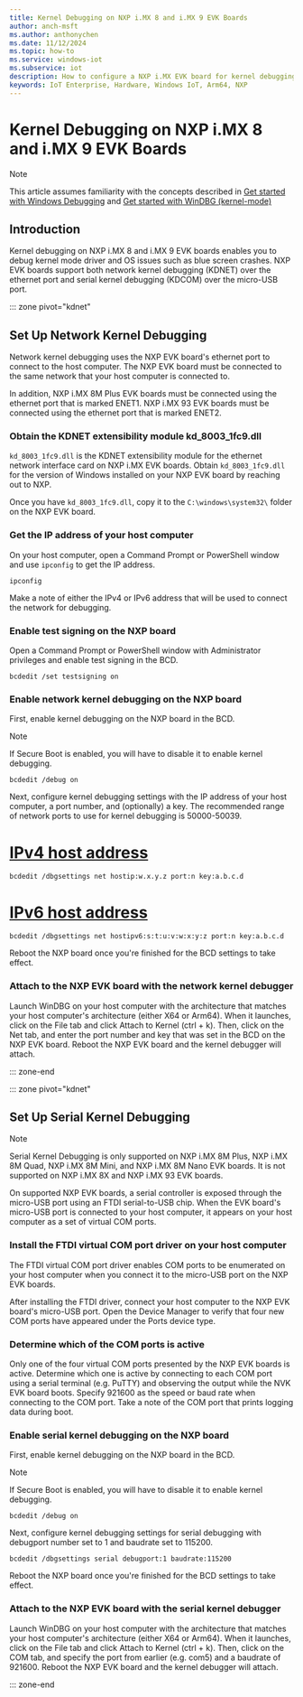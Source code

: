 ```yaml
---
title: Kernel Debugging on NXP i.MX 8 and i.MX 9 EVK Boards
author: anch-msft
ms.author: anthonychen
ms.date: 11/12/2024
ms.topic: how-to
ms.service: windows-iot
ms.subservice: iot
description: How to configure a NXP i.MX EVK board for kernel debugging
keywords: IoT Enterprise, Hardware, Windows IoT, Arm64, NXP
---
```


# Kernel Debugging on NXP i.MX 8 and i.MX 9 EVK Boards

> [!NOTE]
> This article assumes familiarity with the concepts described in [Get started with Windows Debugging](/windows-hardware/drivers/debugger/getting-started-with-windows-debugging) and [Get started with WinDBG (kernel-mode)](/windows-hardware/drivers/debugger/getting-started-with-windbg--kernel-mode-)

## Introduction

Kernel debugging on NXP i.MX 8 and i.MX 9 EVK boards enables you to debug kernel mode driver and OS issues such as blue screen crashes. NXP EVK boards support both network kernel debugging (KDNET) over the ethernet port and serial kernel debugging (KDCOM) over the micro-USB port.

::: zone pivot="kdnet"

## Set Up Network Kernel Debugging

Network kernel debugging uses the NXP EVK board's ethernet port to connect to the host computer. The NXP EVK board must be connected to the same network that your host computer is connected to.

In addition, NXP i.MX 8M Plus EVK boards must be connected using the ethernet port that is marked ENET1. NXP i.MX 93 EVK boards must be connected using the ethernet port that is marked ENET2.

### Obtain the KDNET extensibility module kd_8003_1fc9.dll

```kd_8003_1fc9.dll``` is the KDNET extensibility module for the ethernet network interface card on NXP i.MX EVK boards. Obtain ```kd_8003_1fc9.dll``` for the version of Windows installed on your NXP EVK board by reaching out to NXP. 

Once you have ```kd_8003_1fc9.dll```, copy it to the ```C:\windows\system32\``` folder on the NXP EVK board.

### Get the IP address of your host computer

On your host computer, open a Command Prompt or PowerShell window and use ```ipconfig``` to get the IP address.

```Command Prompt
ipconfig
```

Make a note of either the IPv4 or IPv6 address that will be used to connect the network for debugging.

### Enable test signing on the NXP board

Open a Command Prompt or PowerShell window with Administrator privileges and enable test signing in the BCD.

```Administrator: Command Prompt
bcdedit /set testsigning on
```

### Enable network kernel debugging on the NXP board

First, enable kernel debugging on the NXP board in the BCD.

> [!NOTE] 
> If Secure Boot is enabled, you will have to disable it to enable kernel debugging.

```Administrator: Command Prompt
bcdedit /debug on
```

Next, configure kernel debugging settings with the IP address of your host computer, a port number, and (optionally) a key. The recommended range of network ports to use for kernel debugging is 50000-50039.

<!--markdownlint-disable-next-line -->
# [IPv4 host address](#tab/IPv4)

```Administrator: Command Prompt
bcdedit /dbgsettings net hostip:w.x.y.z port:n key:a.b.c.d
```

<!--markdownlint-disable-next-line -->
# [IPv6 host address](#tab/IPv6)

```Administrator: Command Prompt
bcdedit /dbgsettings net hostipv6:s:t:u:v:w:x:y:z port:n key:a.b.c.d
```

Reboot the NXP board once you're finished for the BCD settings to take effect.

### Attach to the NXP EVK board with the network kernel debugger

Launch WinDBG on your host computer with the architecture that matches your host computer's architecture (either X64 or Arm64). When it launches, click on the File tab and click Attach to Kernel (ctrl + k). Then, click on the Net tab, and enter the port number and key that was set in the BCD on the NXP EVK board. Reboot the NXP EVK board and the kernel debugger will attach.

::: zone-end

::: zone pivot="kdnet"

## Set Up Serial Kernel Debugging

> [!NOTE]
> Serial Kernel Debugging is only supported on NXP i.MX 8M Plus, NXP i.MX 8M Quad, NXP i.MX 8M Mini, and NXP i.MX 8M Nano EVK boards. It is not supported on NXP i.MX 8X and NXP i.MX 93 EVK boards.

On supported NXP EVK boards, a serial controller is exposed through the micro-USB port using an FTDI serial-to-USB chip. When the EVK board's micro-USB port is connected to your host computer, it appears on your host computer as a set of virtual COM ports.

### Install the FTDI virtual COM port driver on your host computer

The FTDI virtual COM port driver enables COM ports to be enumerated on your host computer when you connect it to the micro-USB port on the NXP EVK boards.

After installing the FTDI driver, connect your host computer to the NXP EVK board's micro-USB port. Open the Device Manager to verify that four new COM ports have appeared under the Ports device type.

### Determine which of the COM ports is active

Only one of the four virtual COM ports presented by the NXP EVK boards is active. Determine which one is active by connecting to each COM port using a serial terminal (e.g. PuTTY) and observing the output while the NVK EVK board boots. Specify 921600 as the speed or baud rate when connecting to the COM port. Take a note of the COM port that prints logging data during boot.

### Enable serial kernel debugging on the NXP board

First, enable kernel debugging on the NXP board in the BCD.

> [!NOTE] 
> If Secure Boot is enabled, you will have to disable it to enable kernel debugging.

```Administrator: Command Prompt
bcdedit /debug on
```

Next, configure kernel debugging settings for serial debugging with debugport number set to 1 and baudrate set to 115200.

```Administrator: Command Prompt
bcdedit /dbgsettings serial debugport:1 baudrate:115200
```

Reboot the NXP board once you're finished for the BCD settings to take effect.

### Attach to the NXP EVK board with the serial kernel debugger

Launch WinDBG on your host computer with the architecture that matches your host computer's architecture (either X64 or Arm64). When it launches, click on the File tab and click Attach to Kernel (ctrl + k). Then, click on the COM tab, and specify the port from earlier (e.g. com5) and a baudrate of 921600. Reboot the NXP EVK board and the kernel debugger will attach.

::: zone-end
